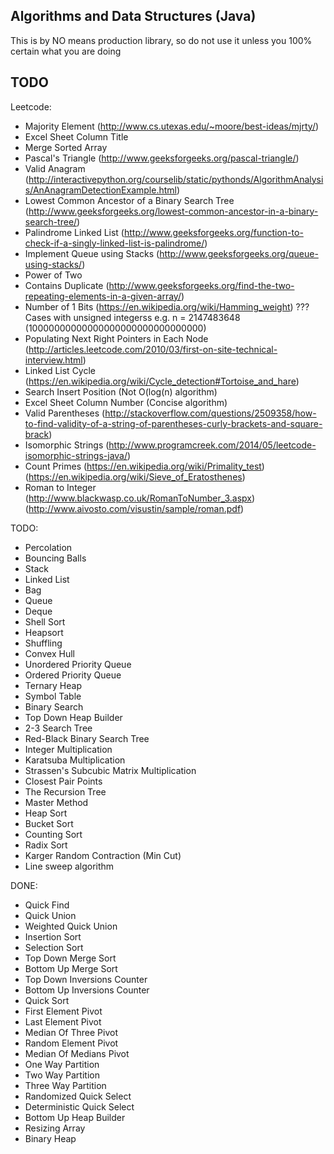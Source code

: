 ## Algorithms and Data Structures (Java) ##

This is by NO means production library, so do not use it unless you 100% certain what you are doing


## TODO ##

Leetcode:

- Majority Element (http://www.cs.utexas.edu/~moore/best-ideas/mjrty/)
- Excel Sheet Column Title
- Merge Sorted Array
- Pascal's Triangle (http://www.geeksforgeeks.org/pascal-triangle/)
- Valid Anagram (http://interactivepython.org/courselib/static/pythonds/AlgorithmAnalysis/AnAnagramDetectionExample.html)
- Lowest Common Ancestor of a Binary Search Tree (http://www.geeksforgeeks.org/lowest-common-ancestor-in-a-binary-search-tree/)
- Palindrome Linked List (http://www.geeksforgeeks.org/function-to-check-if-a-singly-linked-list-is-palindrome/)
- Implement Queue using Stacks (http://www.geeksforgeeks.org/queue-using-stacks/)
- Power of Two
- Contains Duplicate (http://www.geeksforgeeks.org/find-the-two-repeating-elements-in-a-given-array/)
- Number of 1 Bits (https://en.wikipedia.org/wiki/Hamming_weight) ??? Cases with unsigned integerss e.g. n = 2147483648 (10000000000000000000000000000000)
- Populating Next Right Pointers in Each Node (http://articles.leetcode.com/2010/03/first-on-site-technical-interview.html)
- Linked List Cycle (https://en.wikipedia.org/wiki/Cycle_detection#Tortoise_and_hare)
- Search Insert Position (Not O(log(n) algorithm)
- Excel Sheet Column Number (Concise algorithm)
- Valid Parentheses (http://stackoverflow.com/questions/2509358/how-to-find-validity-of-a-string-of-parentheses-curly-brackets-and-square-brack)
- Isomorphic Strings (http://www.programcreek.com/2014/05/leetcode-isomorphic-strings-java/)
- Count Primes (https://en.wikipedia.org/wiki/Primality_test) (https://en.wikipedia.org/wiki/Sieve_of_Eratosthenes)
- Roman to Integer (http://www.blackwasp.co.uk/RomanToNumber_3.aspx) (http://www.aivosto.com/visustin/sample/roman.pdf)


TODO:
- Percolation
- Bouncing Balls
- Stack
- Linked List
- Bag
- Queue
- Deque
- Shell Sort
- Heapsort
- Shuffling
- Convex Hull
- Unordered Priority Queue
- Ordered Priority Queue
- Ternary Heap
- Symbol Table
- Binary Search
- Top Down Heap Builder
- 2-3 Search Tree
- Red-Black Binary Search Tree
- Integer Multiplication
- Karatsuba Multiplication
- Strassen's Subcubic Matrix Multiplication
- Closest Pair Points
- The Recursion Tree
- Master Method
- Heap Sort
- Bucket Sort
- Counting Sort
- Radix Sort
- Karger Random Contraction (Min Cut)
- Line sweep algorithm


DONE:

- Quick Find
- Quick Union
- Weighted Quick Union
- Insertion Sort
- Selection Sort
- Top Down Merge Sort
- Bottom Up Merge Sort
- Top Down Inversions Counter
- Bottom Up Inversions Counter
- Quick Sort
- First Element Pivot
- Last Element Pivot
- Median Of Three Pivot
- Random Element Pivot
- Median Of Medians Pivot
- One Way Partition
- Two Way Partition
- Three Way Partition
- Randomized Quick Select
- Deterministic Quick Select
- Bottom Up Heap Builder
- Resizing Array
- Binary Heap
